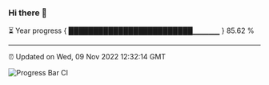 ### Hi there 👋

⏳ Year progress { █████████████████████████▁▁▁▁▁ } 85.62 %

---

⏰ Updated on Wed, 09 Nov 2022 12:32:14 GMT

![Progress Bar CI](https://github.com/liununu/liununu/workflows/Progress%20Bar%20CI/badge.svg)
